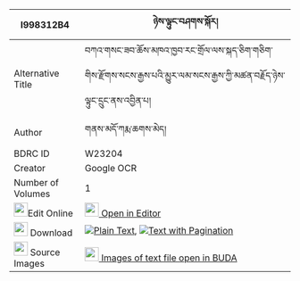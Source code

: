 |I998312B4|ཉེས་ལྟུང་བཤགས་སྐོར། 
| --- | --- 
|Alternative Title |བཀའ་གསང་ཟབ་ཆོས་མཁའ་ཁྱབ་རང་གྲོལ་ལས་སྐད་ཅིག་གཅིག་གིས་རྫོགས་སངས་རྒྱས་པའི་མྱུར་ལམ་སངས་རྒྱས་ཀྱི་མཚན་བརྗོད་ཉེས་ལྟུང་དྲུང་ནས་འབྱིན་པ།
|Author| གནས་མདོ་ཀརྨ་ཆགས་མེད།
|BDRC ID | W23204
|Creator | Google OCR
|Number of Volumes| 1
|<img width="25" src="https://img.icons8.com/color/25/000000/edit-property.png">Edit Online| [<img width="25" src="https://avatars.githubusercontent.com/u/45091458?s=200&v=4"> Open in Editor](http://editor.openpecha.org/I998312B4)
|<img width="25" src="https://img.icons8.com/fluent/48/000000/download-2.png"/>  Download | [![](https://img.icons8.com/color/20/000000/txt.png)Plain Text](https://github.com/Openpecha/I998312B4/releases/download/v1/nyetung_shak_kor_plain_I998312B4.zip), [![](https://img.icons8.com/color/20/000000/txt.png)Text with Pagination](https://github.com/Openpecha/I998312B4/releases/download/v1/nyetung_shak_kor_pages_I998312B4.zip)
|<img width="25" src="https://img.icons8.com/plasticine/100/000000/pictures-folder.png"/>  Source Images | [<img width="25" src="https://library.bdrc.io/icons/BUDA-small.svg"> Images of text file open in BUDA](https://library.bdrc.io/show/bdr:W23204)